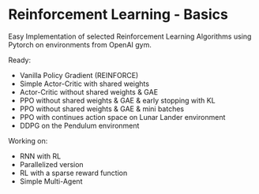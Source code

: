 # Reinforcement Learning - Basics
Easy Implementation of selected Reinforcement Learning Algorithms using Pytorch on environments from OpenAI gym.

Ready:
* Vanilla Policy Gradient (REINFORCE)
* Simple Actor-Critic with shared weights
* Actor-Critic without shared weights & GAE
* PPO without shared weights & GAE & early stopping with KL
* PPO without shared weights & GAE & mini batches
* PPO with continues action space on Lunar Lander environment
* DDPG on the Pendulum environment

Working on:
* RNN with RL
* Parallelized version
* RL with a sparse reward function
* Simple Multi-Agent
